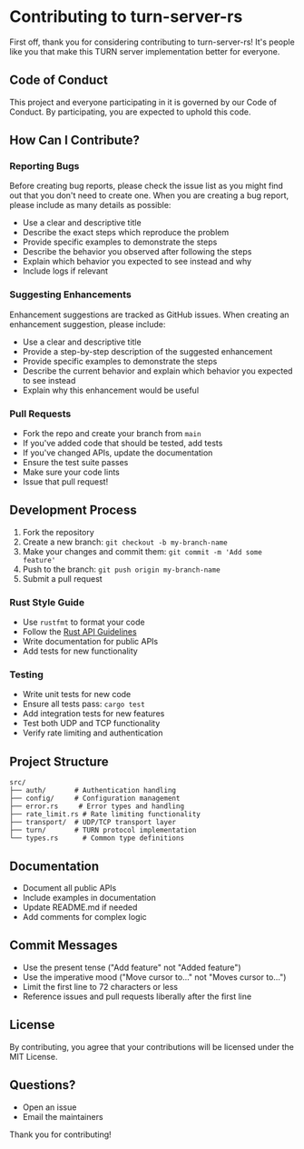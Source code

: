 # Contributing to turn-server-rs

First off, thank you for considering contributing to turn-server-rs! It's people like you that make this TURN server implementation better for everyone.

## Code of Conduct

This project and everyone participating in it is governed by our Code of Conduct. By participating, you are expected to uphold this code.

## How Can I Contribute?

### Reporting Bugs

Before creating bug reports, please check the issue list as you might find out that you don't need to create one. When you are creating a bug report, please include as many details as possible:

* Use a clear and descriptive title
* Describe the exact steps which reproduce the problem
* Provide specific examples to demonstrate the steps
* Describe the behavior you observed after following the steps
* Explain which behavior you expected to see instead and why
* Include logs if relevant

### Suggesting Enhancements

Enhancement suggestions are tracked as GitHub issues. When creating an enhancement suggestion, please include:

* Use a clear and descriptive title
* Provide a step-by-step description of the suggested enhancement
* Provide specific examples to demonstrate the steps
* Describe the current behavior and explain which behavior you expected to see instead
* Explain why this enhancement would be useful

### Pull Requests

* Fork the repo and create your branch from `main`
* If you've added code that should be tested, add tests
* If you've changed APIs, update the documentation
* Ensure the test suite passes
* Make sure your code lints
* Issue that pull request!

## Development Process

1. Fork the repository
2. Create a new branch: `git checkout -b my-branch-name`
3. Make your changes and commit them: `git commit -m 'Add some feature'`
4. Push to the branch: `git push origin my-branch-name`
5. Submit a pull request

### Rust Style Guide

* Use `rustfmt` to format your code
* Follow the [Rust API Guidelines](https://rust-lang.github.io/api-guidelines/)
* Write documentation for public APIs
* Add tests for new functionality

### Testing

* Write unit tests for new code
* Ensure all tests pass: `cargo test`
* Add integration tests for new features
* Test both UDP and TCP functionality
* Verify rate limiting and authentication

## Project Structure

```
src/
├── auth/       # Authentication handling
├── config/     # Configuration management
├── error.rs     # Error types and handling
├── rate_limit.rs # Rate limiting functionality
├── transport/  # UDP/TCP transport layer
├── turn/       # TURN protocol implementation
└── types.rs      # Common type definitions
```

## Documentation

* Document all public APIs
* Include examples in documentation
* Update README.md if needed
* Add comments for complex logic

## Commit Messages

* Use the present tense ("Add feature" not "Added feature")
* Use the imperative mood ("Move cursor to..." not "Moves cursor to...")
* Limit the first line to 72 characters or less
* Reference issues and pull requests liberally after the first line

## License

By contributing, you agree that your contributions will be licensed under the MIT License.

## Questions?

* Open an issue
* Email the maintainers

Thank you for contributing! 